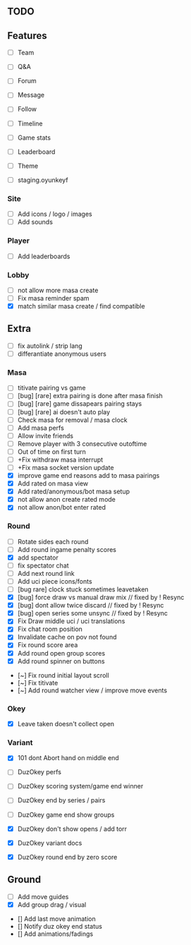 ## TODO


## Features

- [ ] Team
- [ ] Q&A
- [ ] Forum
- [ ] Message
- [ ] Follow
- [ ] Timeline
- [ ] Game stats
- [ ] Leaderboard
- [ ] Theme
- [ ] staging.oyunkeyf



### Site
- [ ] Add icons / logo / images
- [ ] Add sounds

### Player
- [ ] Add leaderboards

### Lobby
- [ ] not allow more masa create
- [ ] Fix masa reminder spam
- [x] match similar masa create / find compatible

## Extra
- [ ] fix autolink / strip lang
- [ ] differantiate anonymous users

### Masa
- [ ] titivate pairing vs game
- [ ] [bug] [rare] extra pairing is done after masa finish
- [ ] [bug] [rare] game dissapears pairing stays
- [ ] [bug] [rare] ai doesn't auto play
- [ ] Check masa for removal / masa clock
- [ ] Add masa perfs
- [ ] Allow invite friends
- [ ] Remove player with 3 consecutive outoftime
- [ ] Out of time on first turn
- [ ] +Fix withdraw masa interrupt
- [ ] +Fix masa socket version update
- [x] improve game end reasons add to masa pairings
- [x] Add rated on masa view
- [x] Add rated/anonymous/bot masa setup
- [x] not allow anon create rated mode
- [x] not allow anon/bot enter rated

### Round
- [ ] Rotate sides each round
- [ ] Add round ingame penalty scores
- [x] add spectator
- [ ] fix spectator chat
- [ ] Add next round link
- [ ] Add uci piece icons/fonts
- [ ] [bug rare] clock stuck sometimes leavetaken
- [x] [bug] force draw vs manual draw mix // fixed by ! Resync
- [x] [bug] dont allow twice discard // fixed by ! Resync
- [x] [bug] open series some unsync // fixed by ! Resync
- [x] Fix Draw middle uci / uci translations
- [x] Fix chat room position
- [x] Invalidate cache on pov not found
- [x] Fix round score area
- [x] Add round open group scores
- [x] Add round spinner on buttons
- [~] Fix round initial layout scroll
- [~] Fix titivate
- [~] Add round watcher view / improve move events

### Okey
- [x] Leave taken doesn't collect open

### Variant
- [x] 101 dont Abort hand on middle end

- [ ] DuzOkey perfs
- [ ] DuzOkey scoring system/game end winner
- [ ] DuzOkey end by series / pairs
- [ ] DuzOkey game end show groups
- [x] DuzOkey don't show opens / add torr
- [x] DuzOkey variant docs
- [x] DuzOkey round end by zero score

## Ground

- [ ] Add move guides
- [x] Add group drag / visual
- [] Add last move animation
- [] Notify duz okey end status
- [] Add animations/fadings
